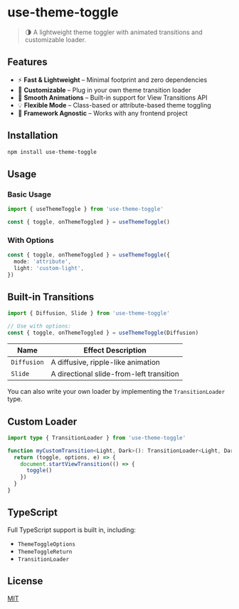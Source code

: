 # use-theme-toggle

> 🌗 A lightweight theme toggler with animated transitions and customizable loader.

## Features

- ⚡ **Fast & Lightweight** – Minimal footprint and zero dependencies
- 🎨 **Customizable** – Plug in your own theme transition loader
- 💫 **Smooth Animations** – Built-in support for View Transitions API
- 💡 **Flexible Mode** – Class-based or attribute-based theme toggling
- 🌈 **Framework Agnostic** – Works with any frontend project

## Installation

```bash
npm install use-theme-toggle
```

## Usage

### Basic Usage

```ts
import { useThemeToggle } from 'use-theme-toggle'

const { toggle, onThemeToggled } = useThemeToggle()
```

### With Options

```ts
const { toggle, onThemeToggled } = useThemeToggle({
  mode: 'attribute',
  light: 'custom-light',
})
```

## Built-in Transitions

```ts
import { Diffusion, Slide } from 'use-theme-toggle'

// Use with options:
const { toggle, onThemeToggled } = useThemeToggle(Diffusion)
```

| Name   | Effect Description         |
|--------|----------------------------|
| `Diffusion` | A diffusive, ripple-like animation |
| `Slide`  | A directional slide-from-left transition |

You can also write your own loader by implementing the `TransitionLoader` type.

## Custom Loader

```ts
import type { TransitionLoader } from 'use-theme-toggle'

function myCustomTransition<Light, Dark>(): TransitionLoader<Light, Dark> {
  return (toggle, options, e) => {
    document.startViewTransition(() => {
      toggle()
    })
  }
}
```

## TypeScript

Full TypeScript support is built in, including:

- `ThemeToggleOptions`
- `ThemeToggleReturn`
- `TransitionLoader`

## License

[MIT](./LICENSE)
